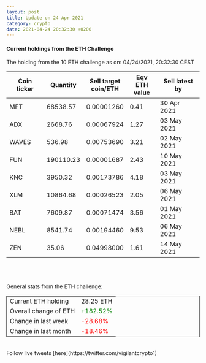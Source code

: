 ```yaml
---
layout: post
title: Update on 24 Apr 2021
category: crypto
date: 2021-04-24 20:32:30 +0200
---
```

<!-- Global site tag (gtag.js) - Google Analytics -->
<script async src="https://www.googletagmanager.com/gtag/js?id=UA-103831149-5"></script>
<script>
  window.dataLayer = window.dataLayer || [];
  function gtag(){dataLayer.push(arguments);}
  gtag('js', new Date());

  gtag('config', 'UA-103831149-5');
</script>


#### Current holdings from the ETH Challenge

The holding from the 10 ETH challenge as on: 04/24/2021, 20:32:30 CEST

|Coin ticker|Quantity|Sell target<br>coin/ETH|Eqv ETH<br>value|Sell latest by|
|-----------|--------|-----------|-----------|--------------|
MFT|68538.57|  0.00001260|0.41|30 Apr 2021|
ADX|2668.76|  0.00067924|1.27|03 May 2021|
WAVES|536.98|  0.00753690|3.21|02 May 2021|
FUN|190110.23|  0.00001687|2.43|10 May 2021|
KNC|3950.32|  0.00173786|4.18|03 May 2021|
XLM|10864.68|  0.00026523|2.05|06 May 2021|
BAT|7609.87|  0.00071474|3.56|01 May 2021|
NEBL|8541.74|  0.00194460|9.53|06 May 2021|
ZEN|35.06|  0.04998000|1.61|14 May 2021|

<br>
<br>
<br>
General stats from the ETH challenge:

<table style="border:1px solid black;margin-left:auto;margin-right:auto;">
	<tbody>
	<tr>
		<td>Current ETH holding</td>
		<td>     28.25 ETH</td>
	</tr>
	<tr>
		<td>Overall change of ETH</td>
		<td><font color="green">+182.52%</font></td>
	</tr>
	<tr>
		<td>Change in last week</td>
		<td><font color="red">-28.68%</font></td>
	</tr>
	<tr>
		<td>Change in last month</td>
		<td><font color="red">-18.46%</font></td>
	</tr>
	</tbody>
</table>

<br>
Follow live tweets [here](https://twitter.com/vigilantcrypto1)
<br>
<br>